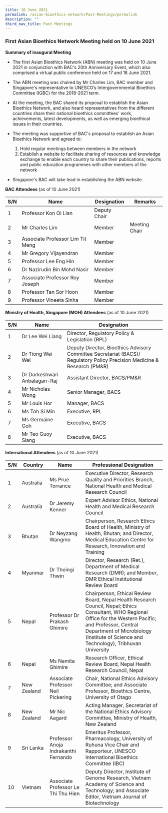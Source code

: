 ```yaml
---
title: 10 June 2021
permalink: /asian-bioethics-network/Past-Meetings/permalink
description: ""
third_nav_title: Past Meetings
---
```

### **First Asian Bioethics Network Meeting held on 10 June 2021**

**Summary of inaugural Meeting**

* The first Asian Bioethics Network (ABN) meeting was held on 10 June 2021 in conjunction with BAC's 20th Anniversary Event, which also comprised a virtual public conference held  on 17 and 18 June 2021.  
* The ABN meeting was chaired by Mr Charles Lim, BAC member and Singapore's representative to UNESCO’s Intergovernmental Bioethics Committee (IGBC) for the 2018-2021 term.
* At the meeting, the BAC shared its proposal to establish the Asian Bioethics Network, and also heard representatives from the different countries share their national bioethics committees' work, achievements, latest developments, as well as emerging bioethical issues in their countries. 

* The meeting was supportive of BAC's proposal to establish an Asian Bioethics Network and agreed to:
   1. Hold regular meetings between members in the network  
   2. Establish a website to facilitate sharing of resources and knowledge exchange to enable each country to share their publications, reports and public education programmes with other members of the network

* Singapore's BAC will take lead in establishing the ABN website.

**BAC Attendees** (as of 10 June 2021)

|     S/N    |     Name                           |     Designation       | Remarks       |
|-----|-----------------------------|----------------------|--------------|
|     1      | Professor Kon Oi Lian        |     Deputy   Chair    |               |
|     2      |     Mr Charles Lim                 |     Member            | Meeting Chair |
|     3      | Associate Professor Lim Tit Meng   |     Member            |               |
|     4      |     Mr Gregory Vijayendran         |     Member            |               |
|     5      | Professor Lee Eng Hin              |     Member            |               |
|     6      |     Dr Nazirudin Bin Mohd Nasir    |     Member            |               |
|     7      | Associate Professor Roy Joseph     |     Member            |               |
|     8      | Professor Tan Sor Hoon             |     Member            |               |
|     9      | Professor Vineeta Sinha            |     Member            |               |

**Ministry of Health, Singapore (MOH) Attendees** (as of 10 June 2021)

|     S/N    |     Name          |     Designation               |  
|---------|-------------------|-----------------------|
|     1      |     Dr Lee Wei Liang                |     Director,   Regulatory Policy & Legislation (RPL)                                                                                      |   |
|     2      |     Dr Tiong Wei Wei                |     Deputy   Director, Bioethics Advisory Committee Secretariat (BACS)/ Regulatory Policy   Precision Medicine & Research (PM&R)    |  
|     3      |     Dr Durkeshwari Anbalagan-Raj    |     Assistant Director, BACS/PM&R      |  
|     4      |     Mr Nicholas Wong                |     Senior   Manager, BACS   |
|     5      |     Mr Louis Hor                    |     Manager,   BACS   |
|     6      |     Ms Toh Si Min                   |     Executive, RPL  |
|     7      |     Ms Germaine Goh                 |     Executive,   BACS   |
|     8      |     Mr Teo Guoy Siang               |     Executive,   BACS    |

**International Attendees** (as of 10 June 2021)

|     S/N    |     Country        |     Name                                       |     Professional Designation  |
|--------|-------------|---------------|----------------------|
|     1      |     Australia      |     Ms Prue   Torrance                         |     Executive   Director, Research Quality and Priorities Branch, National Health and Medical Research Council  |
|     2      |     Australia      |     Dr Jeremy   Kenner                         |     Expert   Advisor Ethics, National Health and Medical Research Council |
|     3      |     Bhutan         |     Dr Neyzang   Wangmo                        |     Chairperson,     Research   Ethics Board of Health, Ministry of Health, Bhutan; and Director,      Medical   Education Centre for Research, Innovation and Training  |
|     4      |     Myanmar        |     Dr Theingi   Thwin                         |     Director, Research (Ret.), Department of Medical Research (DMR); and Member, DMR   Ethical Institutional Review Board  |
|     5      |     Nepal          |     Professor Dr   Prakash Ghimire             |     Chairperson, Ethical Review Board,     Nepal Health   Research Council, Nepal;  Ethics Consultant, WHO Regional Office for the Western Pacific; and Professor,  Central Department of Microbiology (Institute of Science and Technology), Tribhuvan   University    |
|     6      |     Nepal          |     Ms Namita   Ghimire                        |     Research   Officer, Ethical Review Board, Nepal Health Research Council, Nepal |
|     7      |     New Zealand    |     Associate   Professor Neil Pickering       |     Chair,     National   Ethics Advisory Committee; and Associate   Professor,     Bioethics   Centre, University of Otago  |
|     8      |     New Zealand    |     Mr Nic Aagard                              |     Acting   Manager, Secretariat of the National Ethics Advisory Committee, Ministry of   Health, New Zealand    |
|     9      |     Sri Lanka      |     Professor   Anoja Indrakanthi Fernando     |     Emeritus   Professor,     Pharmacology,     University of   Ruhuna           Vice Chair   and Rapporteur, UNESCO International Bioethics Committee (IBC)  |
|     10     |     Vietnam        |     Associate Professor Le Thi Thu Hien        |     Deputy   Director,     Institute of   Genome Research, Vietnam Academy of Science and Technology; and Associate Editor, Vietnam Journal of Biotechnology